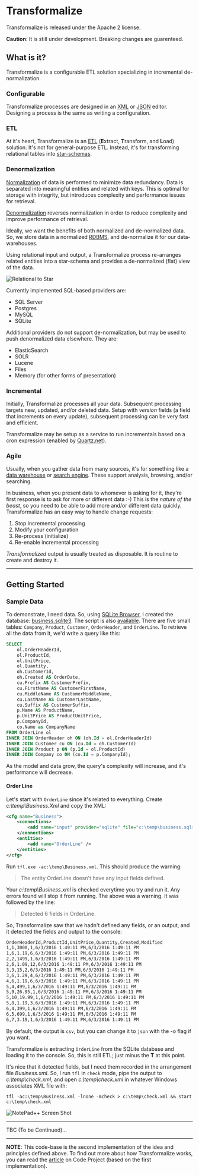 # Transformalize
Transformalize is released under the Apache 2 license.

**Caution**: It is still under development.  Breaking changes are guarenteed.


## What is it?
Transformalize is a configurable ETL solution specializing in incremental 
de-normalization.

### <a name="CFG"></a>Configurable

Transformalize processes are designed in an [XML](https://en.wikipedia.org/wiki/XML) or 
[JSON](https://en.wikipedia.org/wiki/JSON) editor. Designing a process is the same 
as writing a configuration.

### <a name="ETL"></a>ETL
At it's heart, Transformalize is an [ETL](https://en.wikipedia.org/wiki/Extract,_transform,_load) (**E**xtract, 
**T**ransform, and **L**oad) solution. 
It's not for general-purpose ETL.  Instead, it's for transforming relational tables into 
[star-schemas](https://en.wikipedia.org/wiki/Star_schema).

### <a name="DEN"></a>Denormalization
[Normalization](https://en.wikipedia.org/wiki/Database_normalization) of data is 
performed to minimize data redundancy. Data is separated into meaningful entities 
and related with keys. This is optimal for storage with integrity, but introduces 
complexity and performance issues for retrieval.

[Denormalization](https://en.wikipedia.org/wiki/Denormalization) reverses normalization 
in order to reduce complexity and improve performance of retrieval.

Ideally, we want the benefits of both normalized and de-normalized data. So, we store 
data in a normalized [RDBMS](https://en.wikipedia.org/wiki/Relational_database_management_system), 
and de-normalize it for our data-warehouses.

Using relational input and output, a Transformalize process re-arranges related entities 
into a star-schema and provides a de-normalized (flat) view of the data.

![Relational to Star](Files/er-to-star.png)

Currently implemented SQL-based providers are:

* SQL Server
* Postgres
* MySQL
* SQLite

Additional providers do not support de-normalization, but may be used 
to push denormalized data elsewhere. They are:

* ElasticSearch
* SOLR
* Lucene
* Files
* Memory (for other forms of presentation)

### <a name="INC"></a>Incremental
Initially, Transformalize processes all your data. Subsequent 
processing targets new, updated, and/or deleted data.  Setup 
with *version* fields (a field that increments on every update), 
subsequent processing can be very fast and efficient.

Transformalize may be setup as a service to run 
incrementals based on a cron expression (enabled by [Quartz.net](http://www.quartz-scheduler.net/)). 

### <a name="CHG"></a>Agile
Usually, when you gather data from many sources, it's for something like 
a [data warehouse](https://en.wikipedia.org/wiki/Data_warehouse) or 
[search engine](https://en.wikipedia.org/wiki/Search_engine_(computing)). These support 
analysis, browsing, and/or searching.

In business, when you present data to whomever is asking for it, 
they're first response is to ask for more or different data :-)  This is the 
*nature of the beast*, so you need to be able to add more and/or different 
data quickly.  Transformalize has an easy way to handle change requests:

1. Stop incremental processing
1. Modify your configuration
1. Re-process (initialize)
1. Re-enable incremental processing

*Transformalized* output is usually treated as disposable.  It is routine to 
create and destroy it.

---

## Getting Started

### Sample Data
To demonstrate, I need data.  So, using [SQLite Browser](http://sqlitebrowser.org/), 
I created the database: [business.sqlite3](Files\business.sqlite3). 
The script is also [available](Files\business.sql).  There are five small 
tables: `Company`, `Product`, `Customer`, `OrderHeader`, and `OrderLine`.  To retrieve all 
the data from it, we'd write a query like this:

```sql
SELECT
	ol.OrderHeaderId,
	ol.ProductId,
	ol.UnitPrice,
	ol.Quantity,
	oh.CustomerId,
	oh.Created AS OrderDate,
	cu.Prefix AS CustomerPrefix,
	cu.FirstName AS CustomerFirstName,
	cu.MiddleName AS CustomerMiddleName,
	cu.LastName AS CustomerLastName,
	cu.Suffix AS CustomerSuffix,
	p.Name AS ProductName,
	p.UnitPrice AS ProductUnitPrice,
	p.CompanyId,
	co.Name as CompanyName
FROM OrderLine ol
INNER JOIN OrderHeader oh ON (oh.Id = ol.OrderHeaderId)
INNER JOIN Customer cu ON (cu.Id = oh.CustomerId)
INNER JOIN Product p ON (p.Id = ol.ProductId)
INNER JOIN Company co ON (co.Id = p.CompanyId);
```

As the model and data grow, the query's complexity will 
increase, and it's performance will decrease.

#### Order Line
Let's start with `OrderLine` since it's related to everything. 
Create *c:\temp\Business.Xml* and copy the XML:

```xml
<cfg name="Business">
    <connections>
        <add name="input" provider="sqlite" file="c:\temp\business.sqlite3" />
    </connections>
    <entities>
        <add name="OrderLine" />
    </entities>
</cfg>
```

Run `tfl.exe -ac:\temp\Business.xml`.  This should produce the warning:

> The entity OrderLine doesn't have any input fields defined.

Your *c:\temp\Business.xml* is checked everytime you try and 
run it.  Any errors found will stop it from running.  The above 
was a warning.  It was followed by the line:

> Detected 6 fields in OrderLine.

So, Transformalize saw that we hadn't defined any fields, or 
an output, and it detected the fields and output to the console:

```bash
OrderHeaderId,ProductId,UnitPrice,Quantity,Created,Modified
1,1,3000,1,6/3/2016 1:49:11 PM,6/3/2016 1:49:11 PM
1,6,1.19,6,6/3/2016 1:49:11 PM,6/3/2016 1:49:11 PM
2,2,1499,1,6/3/2016 1:49:11 PM,6/3/2016 1:49:11 PM
2,6,1.09,12,6/3/2016 1:49:11 PM,6/3/2016 1:49:11 PM
3,3,15,2,6/3/2016 1:49:11 PM,6/3/2016 1:49:11 PM
3,6,1.29,4,6/3/2016 1:49:11 PM,6/3/2016 1:49:11 PM
4,6,1.19,6,6/3/2016 1:49:11 PM,6/3/2016 1:49:11 PM
5,4,499,1,6/3/2016 1:49:11 PM,6/3/2016 1:49:11 PM
5,9,26.95,1,6/3/2016 1:49:11 PM,6/3/2016 1:49:11 PM
5,10,19.99,1,6/3/2016 1:49:11 PM,6/3/2016 1:49:11 PM
5,8,1.19,3,6/3/2016 1:49:11 PM,6/3/2016 1:49:11 PM
6,4,399,1,6/3/2016 1:49:11 PM,6/3/2016 1:49:11 PM
6,5,699,1,6/3/2016 1:49:11 PM,6/3/2016 1:49:11 PM
6,7,3.19,1,6/3/2016 1:49:11 PM,6/3/2016 1:49:11 PM
```

By default, the output is `csv`, but you can change it to `json` 
with the -o flag if you want.

Transformalize is **e**xtracting `OrderLine` from the 
SQLite database and **l**oading it to the console.  So, this is 
still ETL; just minus the **T** at this point.

It's nice that it detected fields, but I need them recorded 
in the arrangement file *Business.xml*. So, I run `tfl` in `check` mode, pipe the output to *c:\temp\check.xml*, 
and open *c:\temp\check.xml* in whatever Windows associates XML file
with:

`tfl -ac:\temp\Business.xml -lnone -mcheck > c:\temp\check.xml && start c:\temp\check.xml`

![NotePad++ Screen Shot](Files/notepadpp.png)

---

TBC (To be Continued)...

---

**NOTE**: This code-base is the second implementation of the idea and principles 
defined above.  To find out more about how Transformalize works, 
you can read the [article](http://www.codeproject.com/Articles/658971/Transformalizing-NorthWind) 
on Code Project (based on the first implementation).

 







